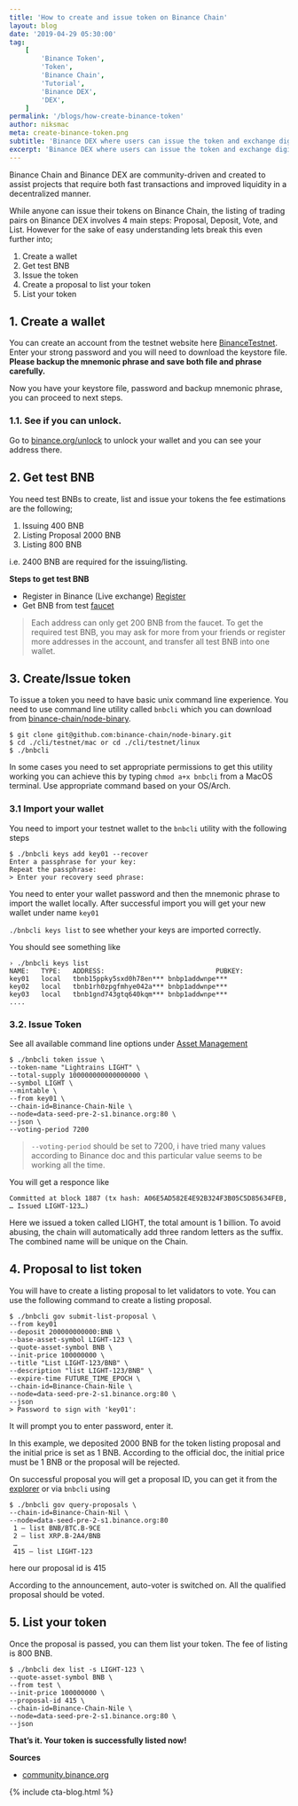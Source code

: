 ```yaml
---
title: 'How to create and issue token on Binance Chain'
layout: blog
date: '2019-04-29 05:30:00'
tag:
    [
        'Binance Token',
        'Token',
        'Binance Chain',
        'Tutorial',
        'Binance DEX',
        'DEX',
    ]
permalink: '/blogs/how-create-binance-token'
author: niksmac
meta: create-binance-token.png
subtitle: 'Binance DEX where users can issue the token and exchange digital assets based on the Binance Chain.'
excerpt: 'Binance DEX where users can issue the token and exchange digital assets based on the Binance Chain.'
---
```


Binance Chain and Binance DEX are community-driven and created to assist projects that require both fast transactions and improved liquidity in a decentralized manner.

While anyone can issue their tokens on Binance Chain, the listing of trading pairs on Binance DEX involves 4 main steps: Proposal, Deposit, Vote, and List. However for the sake of easy understanding lets break this even further into;

1. Create a wallet
2. Get test BNB
3. Issue the token
4. Create a proposal to list your token
5. List your token

## 1. Create a wallet

You can create an account from the testnet website here [BinanceTestnet](https://testnet.binance.org/create). Enter your strong password and you will need to download the keystore file. **Please backup the mnemonic phrase and save both file and phrase carefully.**

Now you have your keystore file, password and backup mnemonic phrase, you can proceed to next steps.

### 1.1. See if you can unlock.

Go to [binance.org/unlock](https://testnet.binance.org/unlock) to unlock your wallet and you can see your address there.

## 2. Get test BNB

You need test BNBs to create, list and issue your tokens the fee estimations are the following;

1. Issuing 400 BNB
2. Listing Proposal 2000 BNB
3. Listing 800 BNB

i.e. 2400 BNB are required for the issuing/listing.

**Steps to get test BNB**

-   Register in Binance (Live exchange) [Register](https://www.binance.com/register.html)
-   Get BNB from test [faucet](https://www.binance.com/en/dex/testnet/address)

> Each address can only get 200 BNB from the faucet. To get the required test BNB, you may ask for more from your friends or register more addresses in the account, and transfer all test BNB into one wallet.

## 3. Create/Issue token

To issue a token you need to have basic unix command line experience. You need to use command line utility called `bnbcli` which you can download from [binance-chain/node-binary](https://github.com/binance-chain/node-binary).

```
$ git clone git@github.com:binance-chain/node-binary.git
$ cd ./cli/testnet/mac or cd ./cli/testnet/linux
$ ./bnbcli
```

In some cases you need to set appropriate permissions to get this utility working you can achieve this by typing `chmod a+x bnbcli` from a MacOS terminal. Use appropriate command based on your OS/Arch.

### 3.1 Import your wallet

You need to import your testnet wallet to the `bnbcli` utility with the following steps

```
$ ./bnbcli keys add key01 --recover
Enter a passphrase for your key:
Repeat the passphrase:
> Enter your recovery seed phrase:
```

You need to enter your wallet password and then the mnemonic phrase to import the wallet locally. After successful import you will get your new wallet under name `key01`

`./bnbcli keys list` to see whether your keys are imported correctly.

You should see something like

```
› ./bnbcli keys list
NAME:	TYPE:	ADDRESS:						    PUBKEY:
key01	local	tbnb15ppky5sxd0h78en***	bnbp1addwnpe***
key02	local	tbnb1rh0zpgfmhye042a***	bnbp1addwnpe***
key03	local	tbnb1gnd743gtq640kqm***	bnbp1addwnpe***
....
```

### 3.2. Issue Token

See all available command line options under [Asset Management](https://docs.binance.org/tokens.html#issue)

```
$ ./bnbcli token issue \
--token-name "Lightrains LIGHT" \
--total-supply 100000000000000000 \
--symbol LIGHT \
--mintable \
--from key01 \
--chain-id=Binance-Chain-Nile \
--node=data-seed-pre-2-s1.binance.org:80 \
--json \
--voting-period 7200

```

> `--voting-period` should be set to 7200, i have tried many values according to Binance doc and this particular value seems to be working all the time.

You will get a responce like

```
Committed at block 1887 (tx hash: A06E5AD582E4E92B324F3B05C5D85634FEB, … Issued LIGHT-123…)
```

Here we issued a token called LIGHT, the total amount is 1 billion. To avoid abusing, the chain will automatically add three random letters as the suffix. The combined name will be unique on the Chain.

## 4. Proposal to list token

You will have to create a listing proposal to let validators to vote. You can use the following command to create a listing proposal.

```
$ ./bnbcli gov submit-list-proposal \
--from key01
--deposit 200000000000:BNB \
--base-asset-symbol LIGHT-123 \
--quote-asset-symbol BNB \
--init-price 100000000 \
--title "List LIGHT-123/BNB" \
--description "list LIGHT-123/BNB" \
--expire-time FUTURE_TIME_EPOCH \
--chain-id=Binance-Chain-Nile \
--node=data-seed-pre-2-s1.binance.org:80 \
--json
> Password to sign with 'key01':
```

It will prompt you to enter password, enter it.

In this example, we deposited 2000 BNB for the token listing proposal and the initial price is set as 1 BNB. According to the official doc, the initial price must be 1 BNB or the proposal will be rejected.

On successful proposal you will get a proposal ID, you can get it from the [explorer](https://testnet-explorer.binance.org/) or via `bnbcli` using

```
$ ./bnbcli gov query-proposals \
--chain-id=Binance-Chain-Nil \
--node=data-seed-pre-2-s1.binance.org:80
 1 — list BNB/BTC.B-9CE
 2 — list XRP.B-2A4/BNB
 …
 415 — list LIGHT-123
```

here our proposal id is 415

According to the announcement, auto-voter is switched on. All the qualified proposal should be voted.

## 5. List your token

Once the proposal is passed, you can them list your token. The fee of listing is 800 BNB.

```
$ ./bnbcli dex list -s LIGHT-123 \
--quote-asset-symbol BNB \
--from test \
--init-price 100000000 \
--proposal-id 415 \
--chain-id=Binance-Chain-Nile \
--node=data-seed-pre-2-s1.binance.org:80 \
--json
```

**That’s it. Your token is successfully listed now!**

**Sources**

-   [community.binance.org](https://community.binance.org/t/guidelines-on-how-to-list-your-token-on-binance-dex-dex/1596)

{% include cta-blog.html %}
